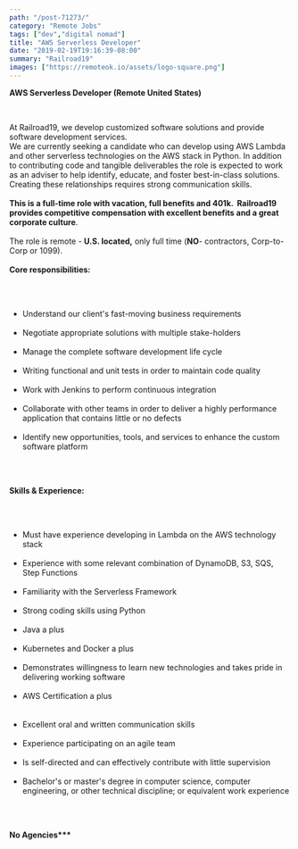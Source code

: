 ```yaml
---
path: "/post-71273/"
category: "Remote Jobs"
tags: ["dev","digital nomad"]
title: "AWS Serverless Developer"
date: "2019-02-19T19:16:39-08:00"
summary: "Railroad19"
images: ["https://remoteok.io/assets/logo-square.png"]
---
```


<p><strong>AWS Serverless Developer&nbsp;(Remote United States)</strong></p><br /><p>At Railroad19, we develop customized software solutions and provide software development services.&nbsp;<br> We are currently seeking a&nbsp;candidate who can develop using AWS Lambda and other serverless technologies on the AWS stack in Python. In addition to contributing code and tangible deliverables the role is expected to work as an adviser to help identify, educate, and foster best-in-class solutions. Creating these relationships requires strong communication skills.<br> <br><strong>This is a full-time role with vacation, full benefits and 401k. &nbsp;Railroad19 provides competitive compensation with excellent benefits and a great corporate culture</strong>.<br> <br> The role is remote - <strong>U.S. located,</strong> only full time (<strong>NO</strong>- contractors,&nbsp;Corp-to-Corp or 1099). &nbsp;<br> <br> <strong>Core responsibilities:</strong></p><br /><ul><br /><li>Understand our client's fast-moving business requirements</li><br /><li>Negotiate appropriate solutions with multiple stake-holders</li><br /><li>Manage the complete software development life cycle</li><br /><li>Writing functional and unit tests in order to maintain code quality</li><br /><li>Work with Jenkins to perform continuous integration</li><br /><li>Collaborate with other teams in order to deliver a highly performance application that contains little or no defects</li><br /><li>Identify new opportunities, tools, and services to enhance the custom software platform</li><br /></ul><br /><p><strong>Skills &amp; Experience:</strong></p><br /><ul><br /><li>Must have experience developing in Lambda on the AWS technology stack&nbsp;</li><br /><li>Experience with some relevant combination of DynamoDB, S3, SQS, Step Functions</li><br /><li>Familiarity with the Serverless Framework</li><br /><li>Strong coding skills using Python</li><br /><li>Java a plus</li><br /><li>Kubernetes and Docker a plus</li><br /><li>Demonstrates willingness to learn new technologies and takes pride in delivering working software</li><br /><li>AWS Certification a plus</li><br /><br /><li>Excellent oral and written communication skills</li><br /><li>Experience participating on an agile team</li><br /><li>Is self-directed and can effectively contribute with little supervision</li><br /><li>Bachelor's or master's degree in computer science, computer engineering, or other technical discipline; or equivalent work experience</li><br /></ul><br /><p><strong>No Agencies***</strong></p>
